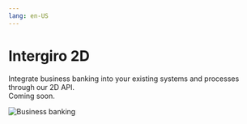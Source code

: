 ```yaml
---
lang: en-US
---
```


# Intergiro 2D


Integrate business banking into your existing systems and processes through our 2D API.
<br>
Coming soon. 

<img :src="$withBase('/assets/img/business-banking-splash.jpg')" alt="Business banking">
